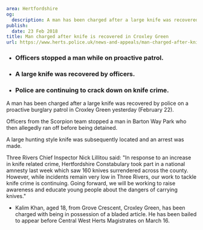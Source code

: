 ```yaml
area: Hertfordshire
og:
  description: A man has been charged after a large knife was recovered by police on a proactive burglary patrol in Croxley Green.
publish:
  date: 23 Feb 2018
title: Man charged after knife is recovered in Croxley Green
url: https://www.herts.police.uk/news-and-appeals/man-charged-after-knife-is-recovered-in-croxley-green-1687
```

* ### Officers stopped a man while on proactive patrol.

 * ### A large knife was recovered by officers.

 * ### Police are continuing to crack down on knife crime.

A man has been charged after a large knife was recovered by police on a proactive burglary patrol in Croxley Green yesterday (February 22).

Officers from the Scorpion team stopped a man in Barton Way Park who then allegedly ran off before being detained.

A large hunting style knife was subsequently located and an arrest was made.

Three Rivers Chief Inspector Nick Lillitou said: "In response to an increase in knife related crime, Hertfordshire Constabulary took part in a national amnesty last week which saw 160 knives surrendered across the county. However, while incidents remain very low in Three Rivers, our work to tackle knife crime is continuing. Going forward, we will be working to raise awareness and educate young people about the dangers of carrying knives."

 * Kalim Khan, aged 18, from Grove Crescent, Croxley Green, has been charged with being in possession of a bladed article. He has been bailed to appear before Central West Herts Magistrates on March 16.
